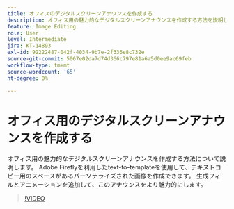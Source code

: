 ```yaml
---
title: オフィスのデジタルスクリーンアナウンスを作成する
description: オフィス用の魅力的なデジタルスクリーンアナウンスを作成する方法を説明します
feature: Image Editing
role: User
level: Intermediate
jira: KT-14893
exl-id: 92222487-042f-4034-9b7e-2f336e8c732e
source-git-commit: 5067e02da7d74d366c797e81a6a5d0ee9ac69feb
workflow-type: tm+mt
source-wordcount: '65'
ht-degree: 0%

---
```


# オフィス用のデジタルスクリーンアナウンスを作成する

オフィス用の魅力的なデジタルスクリーンアナウンスを作成する方法について説明します。 Adobe Fireflyを利用したtext-to-templateを使用して、テキストコピー用のスペースがあるパーソナライズされた画像を作成できます。 生成フィルとアニメーションを追加して、このアナウンスをより魅力的にします。

>[!VIDEO](https://video.tv.adobe.com/v/3427119?quality=12&learn=on&hidetitle=true)

